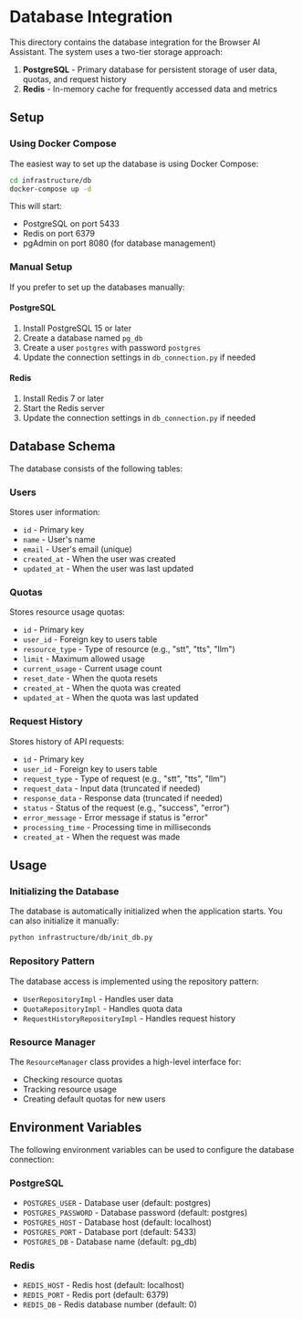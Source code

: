 # Database Integration

This directory contains the database integration for the Browser AI Assistant. The system uses a two-tier storage approach:

1. **PostgreSQL** - Primary database for persistent storage of user data, quotas, and request history
2. **Redis** - In-memory cache for frequently accessed data and metrics

## Setup

### Using Docker Compose

The easiest way to set up the database is using Docker Compose:

```bash
cd infrastructure/db
docker-compose up -d
```

This will start:
- PostgreSQL on port 5433
- Redis on port 6379
- pgAdmin on port 8080 (for database management)

### Manual Setup

If you prefer to set up the databases manually:

#### PostgreSQL

1. Install PostgreSQL 15 or later
2. Create a database named `pg_db`
3. Create a user `postgres` with password `postgres`
4. Update the connection settings in `db_connection.py` if needed

#### Redis

1. Install Redis 7 or later
2. Start the Redis server
3. Update the connection settings in `db_connection.py` if needed

## Database Schema

The database consists of the following tables:

### Users

Stores user information:
- `id` - Primary key
- `name` - User's name
- `email` - User's email (unique)
- `created_at` - When the user was created
- `updated_at` - When the user was last updated

### Quotas

Stores resource usage quotas:
- `id` - Primary key
- `user_id` - Foreign key to users table
- `resource_type` - Type of resource (e.g., "stt", "tts", "llm")
- `limit` - Maximum allowed usage
- `current_usage` - Current usage count
- `reset_date` - When the quota resets
- `created_at` - When the quota was created
- `updated_at` - When the quota was last updated

### Request History

Stores history of API requests:
- `id` - Primary key
- `user_id` - Foreign key to users table
- `request_type` - Type of request (e.g., "stt", "tts", "llm")
- `request_data` - Input data (truncated if needed)
- `response_data` - Response data (truncated if needed)
- `status` - Status of the request (e.g., "success", "error")
- `error_message` - Error message if status is "error"
- `processing_time` - Processing time in milliseconds
- `created_at` - When the request was made

## Usage

### Initializing the Database

The database is automatically initialized when the application starts. You can also initialize it manually:

```bash
python infrastructure/db/init_db.py
```

### Repository Pattern

The database access is implemented using the repository pattern:

- `UserRepositoryImpl` - Handles user data
- `QuotaRepositoryImpl` - Handles quota data
- `RequestHistoryRepositoryImpl` - Handles request history

### Resource Manager

The `ResourceManager` class provides a high-level interface for:

- Checking resource quotas
- Tracking resource usage
- Creating default quotas for new users

## Environment Variables

The following environment variables can be used to configure the database connection:

### PostgreSQL

- `POSTGRES_USER` - Database user (default: postgres)
- `POSTGRES_PASSWORD` - Database password (default: postgres)
- `POSTGRES_HOST` - Database host (default: localhost)
- `POSTGRES_PORT` - Database port (default: 5433)
- `POSTGRES_DB` - Database name (default: pg_db)

### Redis

- `REDIS_HOST` - Redis host (default: localhost)
- `REDIS_PORT` - Redis port (default: 6379)
- `REDIS_DB` - Redis database number (default: 0) 